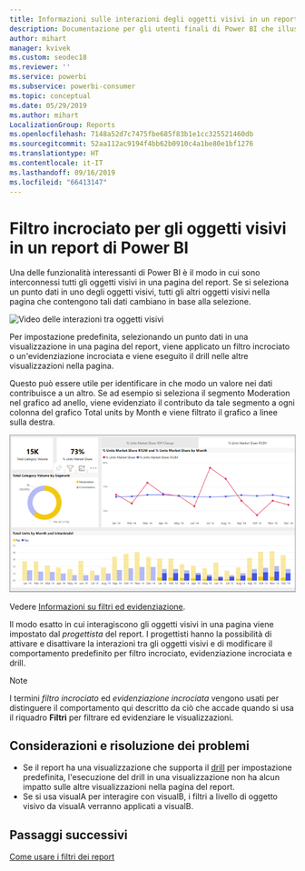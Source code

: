 ```yaml
---
title: Informazioni sulle interazioni degli oggetti visivi in un report
description: Documentazione per gli utenti finali di Power BI che illustra come interagiscono gli oggetti visivi in una pagina di un report.
author: mihart
manager: kvivek
ms.custom: seodec18
ms.reviewer: ''
ms.service: powerbi
ms.subservice: powerbi-consumer
ms.topic: conceptual
ms.date: 05/29/2019
ms.author: mihart
LocalizationGroup: Reports
ms.openlocfilehash: 7148a52d7c7475fbe685f83b1e1cc325521460db
ms.sourcegitcommit: 52aa112ac9194f4bb62b0910c4a1be80e1bf1276
ms.translationtype: HT
ms.contentlocale: it-IT
ms.lasthandoff: 09/16/2019
ms.locfileid: "66413147"
---
```

# <a name="how-visuals-cross-filter-each-other-in-a-power-bi-report"></a>Filtro incrociato per gli oggetti visivi in un report di Power BI
Una delle funzionalità interessanti di Power BI è il modo in cui sono interconnessi tutti gli oggetti visivi in una pagina del report. Se si seleziona un punto dati in uno degli oggetti visivi, tutti gli altri oggetti visivi nella pagina che contengono tali dati cambiano in base alla selezione. 

![Video delle interazioni tra oggetti visivi](media/end-user-interactions/interactions.gif)

Per impostazione predefinita, selezionando un punto dati in una visualizzazione in una pagina del report, viene applicato un filtro incrociato o un'evidenziazione incrociata e viene eseguito il drill nelle altre visualizzazioni nella pagina. 

Questo può essere utile per identificare in che modo un valore nei dati contribuisce a un altro. Se ad esempio si seleziona il segmento Moderation nel grafico ad anello, viene evidenziato il contributo da tale segmento a ogni colonna del grafico Total units by Month e viene filtrato il grafico a linee sulla destra.

![Immagine delle interazioni tra oggetti visivi](media/end-user-interactions/power-bi-interactions.png)

Vedere [Informazioni su filtri ed evidenziazione](../power-bi-reports-filters-and-highlighting.md). 

Il modo esatto in cui interagiscono gli oggetti visivi in una pagina viene impostato dal *progettista* del report. I progettisti hanno la possibilità di attivare e disattivare la interazioni tra gli oggetti visivi e di modificare il comportamento predefinito per filtro incrociato, evidenziazione incrociata e drill. 
  
> [!NOTE]
> I termini *filtro incrociato* ed *evidenziazione incrociata* vengono usati per distinguere il comportamento qui descritto da ciò che accade quando si usa il riquadro **Filtri** per filtrare ed evidenziare le visualizzazioni.  

## <a name="considerations-and-troubleshooting"></a>Considerazioni e risoluzione dei problemi
- Se il report ha una visualizzazione che supporta il [drill](../power-bi-visualization-drill-down.md) per impostazione predefinita, l'esecuzione del drill in una visualizzazione non ha alcun impatto sulle altre visualizzazioni nella pagina del report.     
- Se si usa visualA per interagire con visualB, i filtri a livello di oggetto visivo da visualA verranno applicati a visualB.

## <a name="next-steps"></a>Passaggi successivi
[Come usare i filtri dei report](../power-bi-how-to-report-filter.md)
